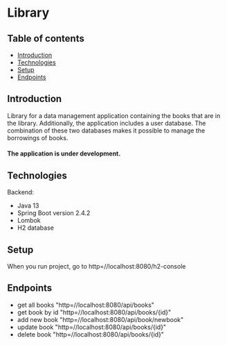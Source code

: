 # Library

## Table of contents
* [Introduction](#introduction)
* [Technologies](#technologies)
* [Setup](#setup)
* [Endpoints](#endpoints)

## Introduction
Library for a data management application containing the books that are in the library. Additionally, the application includes a user database. The combination of these two databases makes it possible to manage the borrowings of books.

#### The application is under development.

## Technologies
Backend: 
* Java 13
* Spring Boot version 2.4.2
* Lombok 
* H2 database

## Setup
When you run project, go to http=//localhost:8080/h2-console

## Endpoints
* get all books "http=//localhost:8080/api/books"
* get book by id "http=//localhost:8080/api/books/{id}"
* add new book "http=//localhost:8080/api/book/newbook"
* update book "http=//localhost:8080/api/books/{id}"
* delete book "http=//localhost:8080/api/books/{id}"


